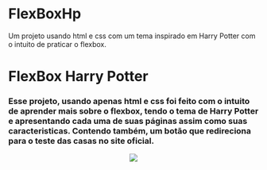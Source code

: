 # FlexBoxHp
Um projeto usando html e css com um tema inspirado em Harry Potter com o intuito de praticar o flexbox.

<h1> FlexBox Harry Potter </h1>
<h3> Esse projeto, usando apenas html e css foi feito com o intuito de aprender mais sobre o flexbox, tendo o tema de Harry Potter e apresentando cada uma de suas páginas assim como suas caracteristicas. Contendo também, um botão que redireciona para o teste das casas no site oficial. </h3>

<p align="center">
  <img src="https://user-images.githubusercontent.com/80493617/171040486-4d55c5b8-8e03-4924-aa40-849c1aa0e14a.png">
</p>
